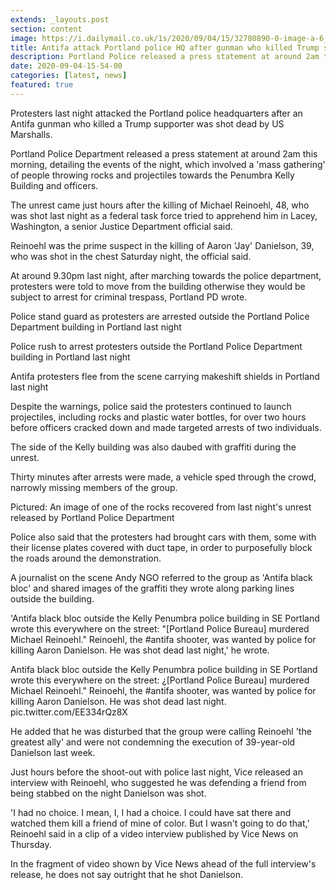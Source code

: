 ```yaml
---
extends: _layouts.post
section: content
image: https://i.dailymail.co.uk/1s/2020/09/04/15/32780890-0-image-a-6_1599230973697.jpg 
title: Antifa attack Portland police HQ after gunman who killed Trump supporter was shot dead  
description: Portland Police released a press statement at around 2am this morning, detailing the nights events, which involved a mass gathering of people throwing projectiles towards the Penumbra Kelly Building. 
date: 2020-09-04-15-54-00 
categories: [latest, news] 
featured: true 
--- 
```

Protesters last night attacked the Portland police headquarters after an Antifa gunman who killed a Trump supporter was shot dead by US Marshalls. 

Portland Police Department released a press statement at around 2am this morning, detailing the events of the night, which involved a 'mass gathering' of people throwing rocks and projectiles towards the Penumbra Kelly Building and officers. 

The unrest came just hours after the killing of Michael Reinoehl, 48, who was shot last night as a federal task force tried to apprehend him in Lacey, Washington, a senior Justice Department official said. 

Reinoehl was the prime suspect in the killing of Aaron 'Jay' Danielson, 39, who was shot in the chest Saturday night, the official said.

At around 9.30pm last night, after marching towards the police department, protesters were told to move from the building otherwise they would be subject to arrest for criminal trespass, Portland PD wrote. 

Police stand guard as protesters are arrested outside the Portland Police Department building in Portland last night

Police rush to arrest protesters outside the Portland Police Department building in Portland last night

Antifa protesters flee from the scene carrying makeshift shields in Portland last night 

Despite the warnings, police said the protesters continued to launch projectiles, including rocks and plastic water bottles, for over two hours before officers cracked down and made targeted arrests of two individuals. 

The side of the Kelly building was also daubed with graffiti during the unrest. 

Thirty minutes after arrests were made, a vehicle sped through the crowd, narrowly missing members of the group.  

Pictured: An image of one of the rocks recovered from last night's unrest released by Portland Police Department 

Police also said that the protesters had brought cars with them, some with their license plates covered with duct tape, in order to purposefully block the roads around the demonstration. 

A journalist on the scene Andy NGO referred to the group as 'Antifa black bloc' and shared images of the graffiti they wrote along parking lines outside the building.  

'Antifa black bloc outside the Kelly Penumbra police building in SE Portland wrote this everywhere on the street: "[Portland Police Bureau] murdered Michael Reinoehl." Reinoehl, the #antifa shooter, was wanted by police for killing Aaron Danielson. He was shot dead last night,' he wrote. 

Antifa black bloc outside the Kelly Penumbra police building in SE Portland wrote this everywhere on the street: ¿[Portland Police Bureau] murdered Michael Reinoehl." Reinoehl, the #antifa shooter, was wanted by police for killing Aaron Danielson. He was shot dead last night. pic.twitter.com/EE334rQz8X

He added that he was disturbed that the group were calling Reinoehl 'the greatest ally' and were not condemning the execution of 39-year-old Danielson last week. 

Just hours before the shoot-out with police last night, Vice released an interview with Reinoehl, who suggested he was defending a friend from being stabbed on the night Danielson was shot. 

'I had no choice. I mean, I, I had a choice. I could have sat there and watched them kill a friend of mine of color. But I wasn't going to do that,' Reinoehl said in a clip of a video interview published by Vice News on Thursday.  

In the fragment of video shown by Vice News ahead of the full interview's release, he does not say outright that he shot Danielson.    

